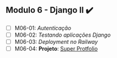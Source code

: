 ## Modulo 6 - Django II :heavy_check_mark:

- [ ] M06-01: _Autenticação_
- [ ] M06-02: _Testando aplicações Django_
- [ ] M06-03: _Deployment no Railway_
- [ ] M06-04: **Projeto**: [Super Protfolio]()
